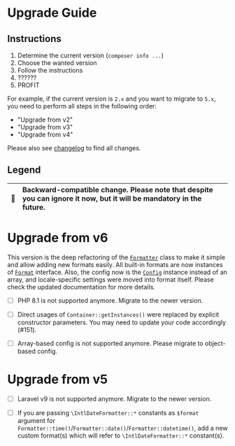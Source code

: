 # Upgrade Guide

[include:file]: ../../docs/Shared/Upgrade.md
[//]: # (start: preprocess/aa9fc458898c7c1c)
[//]: # (warning: Generated automatically. Do not edit.)

## Instructions

1. Determine the current version (`composer info ...`)
2. Choose the wanted version
3. Follow the instructions
4. ??????
5. PROFIT

For example, if the current version is `2.x` and you want to migrate to `5.x`, you need to perform all steps in the following order:

* "Upgrade from v2"
* "Upgrade from v3"
* "Upgrade from v4"

Please also see [changelog](https://github.com/LastDragon-ru/lara-asp/releases) to find all changes.

## Legend

| 🤝 | Backward-compatible change. Please note that despite you can ignore it now, but it will be mandatory in the future. |
|:--:|:--------------------------------------------------------------------------------------------------------------------|

[//]: # (end: preprocess/aa9fc458898c7c1c)

# Upgrade from v6

This version is the deep refactoring of the [`Formatter`][code-links/9fbde97537a14196] class to make it simple and allow adding new formats easily. All built-in formats are now instances of [`Format`][code-links/f729e209367a8080] interface. Also, the config now is the [`Config`][code-links/d45c59bc79a55ae4] instance instead of an array, and locale-specific settings were moved into format itself. Please check the updated documentation for more details.

[include:file]: ../../docs/Shared/Upgrade/FromV6.md
[//]: # (start: preprocess/9679e76379216855)
[//]: # (warning: Generated automatically. Do not edit.)

* [ ] PHP 8.1 is not supported anymore. Migrate to the newer version.

* [ ] Direct usages of `Container::getInstances()` were replaced by explicit constructor parameters. You may need to update your code accordingly (#151).

[//]: # (end: preprocess/9679e76379216855)

* [ ] Array-based config is not supported anymore. Please migrate to object-based config.

# Upgrade from v5

[include:file]: ../../docs/Shared/Upgrade/FromV5.md
[//]: # (start: preprocess/2e85dad2b0618274)
[//]: # (warning: Generated automatically. Do not edit.)

* [ ] Laravel v9 is not supported anymore. Migrate to the newer version.

[//]: # (end: preprocess/2e85dad2b0618274)

* [ ] If you are passing `\IntlDateFormatter::*` constants as `$format` argument for `Formatter::time()`/`Formatter::date()`/`Formatter::datetime()`, add a new custom format(s) which will refer to `\IntlDateFormatter::*` constant(s).

[//]: # (start: code-links)
[//]: # (warning: Generated automatically. Do not edit.)

[code-links/d45c59bc79a55ae4]: src/Config/Config.php
    "\LastDragon_ru\LaraASP\Formatter\Config\Config"

[code-links/f729e209367a8080]: src/Contracts/Format.php
    "\LastDragon_ru\LaraASP\Formatter\Contracts\Format"

[code-links/9fbde97537a14196]: src/Formatter.php
    "\LastDragon_ru\LaraASP\Formatter\Formatter"

[//]: # (end: code-links)
